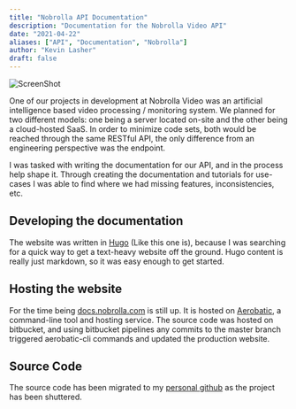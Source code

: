 ```yaml
---
title: "Nobrolla API Documentation"
description: "Documentation for the Nobrolla Video API"
date: "2021-04-22"
aliases: ["API", "Documentation", "Nobrolla"]
author: "Kevin Lasher"
draft: false
---
```


![ScreenShot](/images/nobrollaDocs/screenShot.png)


One of our projects in development at Nobrolla Video was an artificial intelligence based video processing / monitoring system. We planned for two different models: one being a server located on-site and the other being a cloud-hosted SaaS. In order to minimize code sets, both would be reached through the same RESTful API, the only difference from an engineering perspective was the endpoint. 

I was tasked with writing the documentation for our API, and in the process help shape it. Through creating the documentation and tutorials for use-cases I was able to find where we had missing features, inconsistencies, etc. 

## Developing the documentation

The website was written in [Hugo](https://gohugo.io/) (Like this one is), because I was searching for a quick way to get a text-heavy website off the ground. Hugo content is really just markdown, so it was easy enough to get started.

## Hosting the website 

For the time being [docs.nobrolla.com](https://docs.nobrolla.com) is still up. It is hosted on [Aerobatic](https://www.aerobatic.com/), a command-line tool and hosting service. The source code was hosted on bitbucket, and using bitbucket pipelines any commits to the master branch triggered aerobatic-cli commands and updated the production website.

## Source Code

The source code has been migrated to my [personal github](https://github.com/LasherKJ/Nobrolla_Documentation) as the project has been shuttered.

